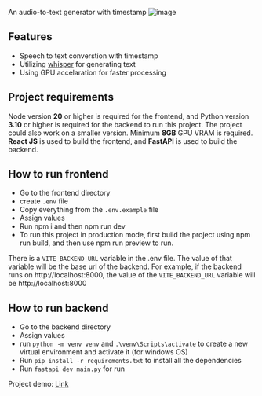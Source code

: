 An audio-to-text generator with timestamp
![image](https://github.com/user-attachments/assets/155ff819-e206-410e-b9ab-51d7cf27e461)

## Features
- Speech to text converstion with timestamp
- Utilizing [whisper](https://github.com/openai/whisper) for generating text
- Using GPU accelaration for faster processing

## Project requirements
Node version **20** or higher is required for the frontend, and Python version **3.10** or higher is required for the backend to run this project. The project could also work on a smaller version. Minimum **8GB** GPU VRAM is required. **React JS** is used to build the frontend, and **FastAPI** is used to build the backend.

## How to run frontend
- Go to the frontend directory
- create `.env` file
- Copy everything from the `.env.example` file
- Assign values
- Run npm i and then npm run dev
- To run this project in production mode, first build the project using npm run build, and then use npm run preview to run.

There is a `VITE_BACKEND_URL` variable in the .env file. The value of that variable will be the base url of the backend. For example, if the backend runs on http://localhost:8000, the value of the `VITE_BACKEND_URL` variable will be http://localhost:8000

## How to run backend
- Go to the backend directory
- Assign values
- run `python -m venv venv` and `.\venv\Scripts\activate` to create a new virtual environment and activate it (for windows OS)
- Run `pip install -r requirements.txt` to install all the dependencies
- Run `fastapi dev main.py` for run

Project demo: [Link](https://youtu.be/JMygNyHvT4E?si=wQrG7CCYu0EdhgEh)
